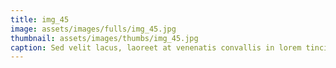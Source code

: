 ```yaml
--- 
title: img_45
image: assets/images/fulls/img_45.jpg 
thumbnail: assets/images/thumbs/img_45.jpg 
caption: Sed velit lacus, laoreet at venenatis convallis in lorem tincidunt. 
--- 
```

